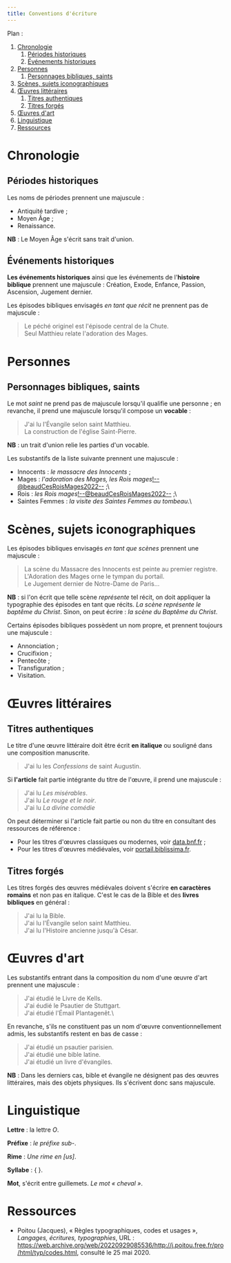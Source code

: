 ```yaml
---
title: Conventions d'écriture
---
```


Plan :

1. [Chronologie](#t1)
	1. [Périodes historiques](#t1-1)
	2. [Événements historiques](#t1-2)
2. [Personnes](#t2)
	1. [Personnages bibliques, saints](#t2-1)
3. [Scènes, sujets iconographiques](#t3)
4. [Œuvres littéraires](#t4)
	1. [Titres authentiques](#t4-1)
	2. [Titres forgés](#t4-2)
5. [Œuvres d'art](#t5)
6. [Linguistique](#t6)
7. [Ressources](#t7)

[comment]: <> (FINET)



<a id='t1'/>

# Chronologie


<a id='t1-1'/>

## Périodes historiques

Les noms de périodes prennent une majuscule :

- Antiquité tardive ;
- Moyen Âge ;
- Renaissance.

**NB** : Le Moyen Âge s'écrit sans trait d'union.


<a id='t1-2'/>

## Événements historiques

**Les événements historiques** ainsi que les événements de l'**histoire biblique** prennent une majuscule : Création, Exode, Enfance, Passion, Ascension, Jugement dernier.

Les épisodes bibliques envisagés *en tant que récit* ne prennent pas de majuscule : 

> Le péché originel est l'épisode central de la Chute.\
 Seul Matthieu relate l'adoration des Mages.


<a id='t2'/>

# Personnes


<a id='t2-1'/>

## Personnages bibliques, saints

Le mot *saint* ne prend pas de majuscule lorsqu'il qualifie une personne ; en revanche, il prend une majuscule lorsqu'il compose un **vocable** : 

> J'ai lu l'Évangile selon saint Matthieu.\
 La construction de l'église Saint-Pierre.

**NB** : un trait d'union relie les parties d'un vocable.

Les substantifs de la liste suivante prennent une majuscule :

- Innocents : *le massacre des Innocents* ;
- Mages : *l'adoration des Mages, les Rois mages*<!--@beaudCesRoisMages2022--> ;\
- Rois : *les Rois mages*<!--@beaudCesRoisMages2022--> ;\
- Saintes Femmes : *la visite des Saintes Femmes au tombeau*<!--iconclass ; @poilpreRepresentationsCarolingiennesOttoniennes2022 ; biblissima avec un doute sur la maj initiale ; autres graphies : saintes-femmes dans @beaudCesRoisMages2022, p. 149-->.\


<a id='t3'/>

# Scènes, sujets iconographiques

Les épisodes bibliques envisagés *en tant que scènes* prennent une majuscule :

> La scène du Massacre des Innocents est peinte au premier registre.\
 L'Adoration des Mages orne le tympan du portail.\
 Le Jugement dernier de Notre-Dame de Paris…

**NB** : si l'on écrit que telle scène *représente* tel récit, on doit appliquer la typographie des épisodes en tant que récits. *La scène représente le baptême du Christ*. Sinon, on peut écrire : *la scène du Baptême du Christ*.

Certains épisodes bibliques possèdent un nom propre, et prennent toujours une majuscule :

- Annonciation ;
- Crucifixion ;
- Pentecôte ;
- Transfiguration ;
- Visitation.


<a id='t4'/>

# Œuvres littéraires


<a id='t4-1'/>

## Titres authentiques

Le titre d'une œuvre littéraire doit être écrit **en italique** ou souligné dans une composition manuscrite.

> J'ai lu les *Confessions* de saint Augustin.

Si **l'article** fait partie intégrante du titre de l'œuvre, il prend une majuscule :

> J'ai lu *Les misérables*<!--DataBnF-->.\
 J'ai lu *Le rouge et le noir*<!--DataBnF-->.\
 J'ai lu *La divine comédie*<!--DataBnF-->

On peut déterminer si l'article fait partie ou non du titre en consultant des ressources de référence : 

- Pour les titres d'œuvres classiques ou modernes, voir [data.bnf.fr](https://data.bnf.fr) ;
- Pour les titres d'œuvres médiévales, voir [portail.biblissima.fr](https://portail.biblissima.fr/fr/).


<a id='t4-2'/>

## Titres forgés

Les titres forgés des œuvres médiévales doivent s'écrire **en caractères romains** et non pas en italique<!--F. Möhren-->.
C'est le cas de la Bible et des **livres bibliques** en général :

> J'ai lu la Bible.\
 J'ai lu l'Évangile selon saint Matthieu.\
 J'ai lu l'Histoire ancienne jusqu'à César.


<a id='t5'/>

# Œuvres d'art

Les substantifs entrant dans la composition du nom d'une œuvre d'art prennent une majuscule :

> J'ai étudié le Livre de Kells.\
 J'ai éudié le Psautier de Stuttgart.\
 J'ai étudié l'Émail Plantagenêt<!--convention non suivie sur le web-->.\

En revanche, s'ils ne constituent pas un nom d'œuvre conventionnellement admis, les substantifs restent en bas de casse :

> J'ai étudié un psautier parisien.\
 J'ai étudié une bible latine.\
 J'ai étudié un livre d'évangiles.

**NB** : Dans les derniers cas, bible et évangile ne désignent pas des œuvres littéraires, mais des objets physiques. Ils s'écrivent donc sans majuscule.


<a id='t6'/>

# Linguistique

**Lettre** : la lettre *O*.

**Préfixe** : *le préfixe sub-*<!--Littré-->.

**Rime** : *Une rime en \[us\]*<!--Littré-->.

**Syllabe** : { }<!--Littré-->.

**Mot**, s'écrit entre guillemets<!--Littré-->. *Le mot « cheval »*.


<a id='t7'/>

# Ressources

- Poitou (Jacques), « Règles typographiques, codes et usages », *Langages, écritures, typographies*, URL : https://web.archive.org/web/20220929085536/http://j.poitou.free.fr/pro/html/typ/codes.html, consulté le 25 mai 2020.

